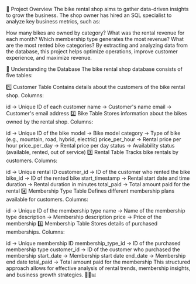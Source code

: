 📌 Project Overview
The bike rental shop aims to gather data-driven insights to grow the business. The shop owner has hired an SQL specialist to analyze key business metrics, such as:

How many bikes are owned by category?
What was the rental revenue for each month?
Which membership type generates the most revenue?
What are the most rented bike categories?
By extracting and analyzing data from the database, this project helps optimize operations, improve customer experience, and maximize revenue.

📌 Understanding the Database
The bike rental shop database consists of five tables:

1️⃣ Customer Table
Contains details about the customers of the bike rental shop.
Columns:

id → Unique ID of each customer
name → Customer's name
email → Customer's email address
2️⃣ Bike Table
Stores information about the bikes owned by the rental shop.
Columns:

id → Unique ID of the bike
model → Bike model
category → Type of bike (e.g., mountain, road, hybrid, electric)
price_per_hour → Rental price per hour
price_per_day → Rental price per day
status → Availability status (available, rented, out of service)
3️⃣ Rental Table
Tracks bike rentals by customers.
Columns:

id → Unique rental ID
customer_id → ID of the customer who rented the bike
bike_id → ID of the rented bike
start_timestamp → Rental start date and time
duration → Rental duration in minutes
total_paid → Total amount paid for the rental
4️⃣ Membership Type Table
Defines different membership plans available for customers.
Columns:

id → Unique ID of the membership type
name → Name of the membership type
description → Membership description
price → Price of the membership
5️⃣ Membership Table
Stores details of purchased memberships.
Columns:

id → Unique membership ID
membership_type_id → ID of the purchased membership type
customer_id → ID of the customer who purchased the membership
start_date → Membership start date
end_date → Membership end date
total_paid → Total amount paid for the membership
This structured approach allows for effective analysis of rental trends, membership insights, and business growth strategies. 🚴‍♂️📊
